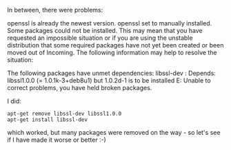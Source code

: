 In between, there were problems:

openssl is already the newest version.
openssl set to manually installed.
Some packages could not be installed. This may mean that you have requested an impossible situation or if you are using the unstable distribution that some required packages have not yet been created or been moved out of Incoming. The following information may help to resolve the situation:

The following packages have unmet dependencies:
 libssl-dev : Depends: libssl1.0.0 (= 1.0.1k-3+deb8u1) but 1.0.2d-1 is to be installed
E: Unable to correct problems, you have held broken packages.

I did:

    apt-get remove libssl-dev libssl1.0.0
    apt-get install libssl-dev

which worked, but many packages were removed on the way - so let's see if I have made it worse or better :-)

